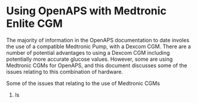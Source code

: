 # Using OpenAPS with Medtronic Enlite CGM

The majority of information in the OpenAPS documentation to date involes the use of a compatible Medtronic Pump, with a Dexcom CGM. There are a number of potential advantages to using a Dexcom CGM including potentially more accurate glucose values. However, some are using Medtronic CGMs for OpenAPS, and this document discusses some of the issues relating to this combination of hardware.

Some of the issues that relating to the use of Medtronic CGMs

1. Is
